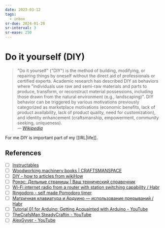```yaml
---
date: 2023-03-12
tags:
  - inbox
sr-due: 2024-01-28
sr-interval: 3
sr-ease: 250
---
```


# Do it yourself (DIY)

> "Do it yourself" ("DIY") is the method of building, modifying, or repairing
> things by oneself without the direct aid of professionals or certified
> experts. Academic research has described DIY as behaviors where "individuals
> use raw and semi-raw materials and parts to produce, transform, or reconstruct
> material possessions, including those drawn from the natural environment
> (e.g., landscaping)". DIY behavior can be triggered by various motivations
> previously categorized as marketplace motivations (economic benefits, lack of
> product availability, lack of product quality, need for customization), and
> identity enhancement (craftsmanship, empowerment, community seeking,
> uniqueness).\
> — <cite>[Wikipedia](https://en.wikipedia.org/wiki/Do_it_yourself)</cite>

For me DIY is important part of my [[IRL|life]].

## References

- [ ] [Instructables](https://www.instructables.com/)
- [ ] [Woodworking machinery books | CRAFTSMANSPACE](http://www.craftsmanspace.com/free-patterns/band-patterns.html)
- [ ] [DIY - how to articles from wikiHow](https://www.wikihow.com/Category:DIY)
- [ ] [Ронэс: Дельные страницы | Ваш технический справочник](http://rones.su/)
- [ ] [Wi-Fi internet radio from a router with station switching capability / Habr](https://habr.com/en/articles/754150/)
- [ ] [Ringodoro - self made Pomodoro timer](https://blog.pendowski.com/ringodoro-self-made-pomodoro-timer/)
- [ ] [Матричная клавиатура и Ардуино — использование прерываний / Habr](https://habr.com/en/articles/664892/)
- [ ] [Tutorial 01 for Arduino: Getting Acquainted with Arduino - YouTube](https://www.youtube.com/watch?v=fCxzA9_kg6s)
- [ ] [TheCrafsMan SteadyCraftin - YouTube](https://www.youtube.com/@TheCrafsMan/videos)
- [ ] [AlexGyver - YouTube](https://www.youtube.com/@AlexGyverShow/videos)
